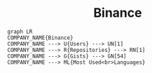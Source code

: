 <h1 align="center">Binance</h1>

```mermaid
graph LR
COMPANY_NAME{Binance}
COMPANY_NAME ---> U{Users} ---> UN[1]
COMPANY_NAME ---> R{Repositories} ---> RN[1]
COMPANY_NAME ---> G{Gists} ---> GN[54]
COMPANY_NAME ---> ML{Most Used<br>Languages}
```
